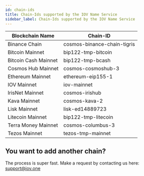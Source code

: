 ```yaml
---
id: chain-ids
title: Chain-Ids supported by the IOV Name Service
sidebar_label: Chain-Ids supported by the IOV Name Service
---
```




|   Blockchain Name    |  Chain-ID                                  |
| -------------        | -------------                              |
| Binance Chain        | cosmos-binance-chain-tigris                |
| Bitcoin Mainnet      | bip122-tmp-bitcoin                         |
| Bitcoin Cash Mainnet | bip122-tmp-bcash                           |
| Cosmos Hub Mainnet   | cosmos-cosmoshub-3                         |
| Ethereum Mainnet     | ethereum-eip155-1                          |
| IOV Mainnet          | iov-mainnet                                |
| IrisNet Mainnet      | cosmos-irishub                             |
| Kava Mainnet         | cosmos-kava-2                              |
| Lisk Mainnet         | lisk-ed14889723                            |
| Litecoin Mainnet     | bip122-tmp-litecoin                        |
| Terra Money Mainnet  | cosmos-columbus-3                          |
| Tezos Mainnet        | tezos-tmp-mainnet                          |

## You want to add another chain?

The process is super fast. Make a request by contacting us here: support@iov.one
